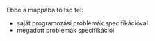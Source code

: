 Ebbe a mappába töltsd fel:
- saját programozási problémák specifikációval
- megadott problémák specifikációi
